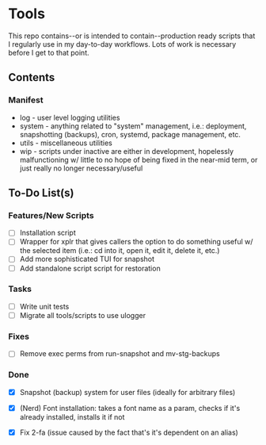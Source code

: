 # Tools

This repo contains--or is intended to contain--production ready scripts that I regularly use in my day-to-day workflows. Lots of work is necessary before I get to that point.

## Contents

### Manifest

* log - user level logging utilities
* system - anything related to "system" management, i.e.: deployment, snapshotting (backups), cron, systemd, package management, etc.
* utils - miscellaneous utilities
* wip - scripts under inactive are either in development, hopelessly malfunctioning w/ little to no hope of being fixed in the near-mid term, or just really no longer necessary/useful

## To-Do List(s)

### Features/New Scripts

- [ ] Installation script
- [ ] Wrapper for xplr that gives callers the option to do something useful w/ the selected item (i.e.: cd into it, open it, edit it, delete it, etc.)
- [ ] Add more sophisticated TUI for snapshot
- [ ] Add standalone script script for restoration

### Tasks

- [ ] Write unit tests
- [ ] Migrate all tools/scripts to use ulogger

### Fixes

- [ ] Remove exec perms from run-snapshot and mv-stg-backups

### Done

- [x] Snapshot (backup) system for user files (ideally for arbitrary files)
- [x] (Nerd) Font installation: takes a font name as a param, checks if it's already installed, installs it if not
- [x] Fix 2-fa (issue caused by the fact that's it's dependent on an alias)


